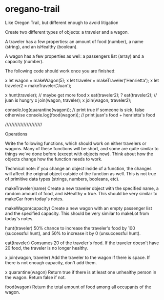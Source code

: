# oregano-trail
Like Oregon Trail, but different enough to avoid litigation

Create two different types of objects: a traveler and a wagon.

A traveler has a few properties: an amount of food (number), a name (string), and an isHealthy (boolean).

A wagon has a few properties as well: a passengers list (array) and a capacity (number).

The following code should work once you are finished:

x let wagon = makeWagon(5);
x let traveler = makeTraveler('Henrietta');
x let traveler2 = makeTraveler('Juan');

x hunt(traveler); // maybe get more food
x eat(traveler2);
? eat(traveler2); // juan is hungry
x join(wagon, traveler);
x join(wagon, traveler2);

console.log(quarantine(wagon)); // print true if someone is sick, false otherwise
console.log(food(wagon)); // print juan's food + henrietta's food

////////////////////////

Operations

Write the following functions, which should work on either travelers or wagons. Many of these functions will be short, and some are quite similar to things we've done before (except with objects now). Think about how the objects change how the function needs to work.

Technical note: if you change an object inside of a function, the changes will affect the original object outside of the function as well. This is not true of primitive data types (strings, numbers, booleans, etc).

makeTraveler(name)
Create a new traveler object with the specified name, a random amount of food, and isHealthy = true. This should be very similar to makeCar from today's notes.

makeWagon(capacity)
Create a new wagon with an empty passenger list and the specified capacity. This should be very similar to makeLot from today's notes.

hunt(traveler)
50% chance to increase the traveler's food by 100 (successful hunt), and 50% to increase it by 0 (unsuccessful hunt).

eat(traveler)
Consumes 20 of the traveler's food. If the traveler doesn't have 20 food, the traveler is no longer healthy.

x join(wagon, traveler)
Add the traveler to the wagon if there is space. If there is not enough capacity, don't add them.

x quarantine(wagon)
Return true if there is at least one unhealthy person in the wagon. Return false if not.

food(wagon)
Return the total amount of food among all occupants of the wagon.
